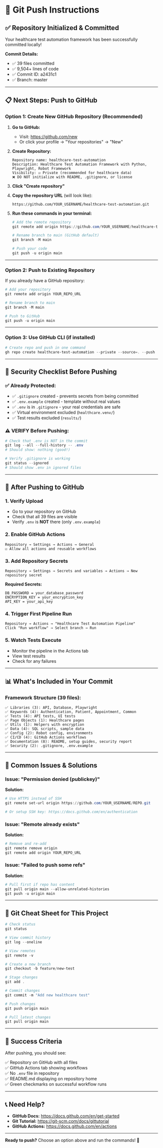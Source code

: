 # 🚀 Git Push Instructions

## ✅ Repository Initialized & Committed

Your healthcare test automation framework has been successfully committed locally!

**Commit Details:**
- ✅ 39 files committed
- ✅ 9,504+ lines of code
- ✅ Commit ID: a2431c1
- ✅ Branch: master

---

## 📋 Next Steps: Push to GitHub

### Option 1: Create New GitHub Repository (Recommended)

1. **Go to GitHub:**
   - Visit: https://github.com/new
   - Or click your profile → "Your repositories" → "New"

2. **Create Repository:**
   ```
   Repository name: healthcare-test-automation
   Description: Healthcare Test Automation Framework with Python, Playwright, Robot Framework
   Visibility: ☑️ Private (recommended for healthcare data)
   ❌ DO NOT initialize with README, .gitignore, or license
   ```

3. **Click "Create repository"**

4. **Copy the repository URL** (will look like):
   ```
   https://github.com/YOUR_USERNAME/healthcare-test-automation.git
   ```

5. **Run these commands in your terminal:**
   ```powershell
   # Add the remote repository
   git remote add origin https://github.com/YOUR_USERNAME/healthcare-test-automation.git
   
   # Rename branch to main (GitHub default)
   git branch -M main
   
   # Push your code
   git push -u origin main
   ```

---

### Option 2: Push to Existing Repository

If you already have a GitHub repository:

```powershell
# Add your repository
git remote add origin YOUR_REPO_URL

# Rename branch to main
git branch -M main

# Push to GitHub
git push -u origin main
```

---

### Option 3: Use GitHub CLI (if installed)

```powershell
# Create repo and push in one command
gh repo create healthcare-test-automation --private --source=. --push
```

---

## 🔐 Security Checklist Before Pushing

### ✅ Already Protected:
- ✅ `.gitignore` created - prevents secrets from being committed
- ✅ `.env.example` created - template without real values
- ✅ `.env` is in `.gitignore` - your real credentials are safe
- ✅ Virtual environment excluded (`healthcare.venv/`)
- ✅ Test results excluded (`results/`)

### ⚠️ VERIFY Before Pushing:

```powershell
# Check that .env is NOT in the commit
git log --all --full-history -- .env
# Should show: nothing (good!)

# Verify .gitignore is working
git status --ignored
# Should show .env in ignored files
```

---

## 🎯 After Pushing to GitHub

### 1. Verify Upload
- Go to your repository on GitHub
- Check that all 39 files are visible
- Verify `.env` is **NOT** there (only `.env.example`)

### 2. Enable GitHub Actions
```
Repository → Settings → Actions → General
☑️ Allow all actions and reusable workflows
```

### 3. Add Repository Secrets
```
Repository → Settings → Secrets and variables → Actions → New repository secret
```

**Required Secrets:**
```
DB_PASSWORD = your_database_password
ENCRYPTION_KEY = your_encryption_key
API_KEY = your_api_key
```

### 4. Trigger First Pipeline Run
```
Repository → Actions → "Healthcare Test Automation Pipeline"
Click "Run workflow" → Select branch → Run
```

### 5. Watch Tests Execute
- Monitor the pipeline in the Actions tab
- View test results
- Check for any failures

---

## 📊 What's Included in Your Commit

### Framework Structure (39 files):
```
✅ Libraries (3): API, Database, Playwright
✅ Keywords (4): Authentication, Patient, Appointment, Common
✅ Tests (4): API tests, UI tests
✅ Page Objects (1): Healthcare pages
✅ Utils (1): Helpers with encryption
✅ Data (4): SQL scripts, sample data
✅ Config (2): Robot config, environments
✅ CI/CD (4): GitHub Actions workflows
✅ Documentation (8): README, setup guides, security report
✅ Security (2): .gitignore, .env.example
```

---

## 🔧 Common Issues & Solutions

### Issue: "Permission denied (publickey)"
**Solution:**
```powershell
# Use HTTPS instead of SSH
git remote set-url origin https://github.com/YOUR_USERNAME/REPO.git

# Or setup SSH key: https://docs.github.com/en/authentication
```

### Issue: "Remote already exists"
**Solution:**
```powershell
# Remove and re-add
git remote remove origin
git remote add origin YOUR_REPO_URL
```

### Issue: "Failed to push some refs"
**Solution:**
```powershell
# Pull first if repo has content
git pull origin main --allow-unrelated-histories
git push -u origin main
```

---

## 📝 Git Cheat Sheet for This Project

```powershell
# Check status
git status

# View commit history
git log --oneline

# View remotes
git remote -v

# Create a new branch
git checkout -b feature/new-test

# Stage changes
git add .

# Commit changes
git commit -m "Add new healthcare test"

# Push changes
git push origin main

# Pull latest changes
git pull origin main
```

---

## 🎉 Success Criteria

After pushing, you should see:

✅ Repository on GitHub with all files  
✅ GitHub Actions tab showing workflows  
✅ No `.env` file in repository  
✅ README.md displaying on repository home  
✅ Green checkmarks on successful workflow runs  

---

## 📞 Need Help?

- **GitHub Docs:** https://docs.github.com/en/get-started
- **Git Tutorial:** https://git-scm.com/docs/gittutorial
- **GitHub Actions:** https://docs.github.com/en/actions

---

**Ready to push?** Choose an option above and run the commands! 🚀

